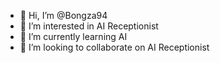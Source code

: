 - 👋 Hi, I’m @Bongza94
- 👀 I’m interested in AI Receptionist
- 🌱 I’m currently learning AI
- 💞️ I’m looking to collaborate on AI Receptionist
  
  


<!---
Bongza94/Bongza94 is a ✨ special ✨ repository because its `README.md` (this file) appears on your GitHub profile.
You can click the Preview link to take a look at your changes.
--->
